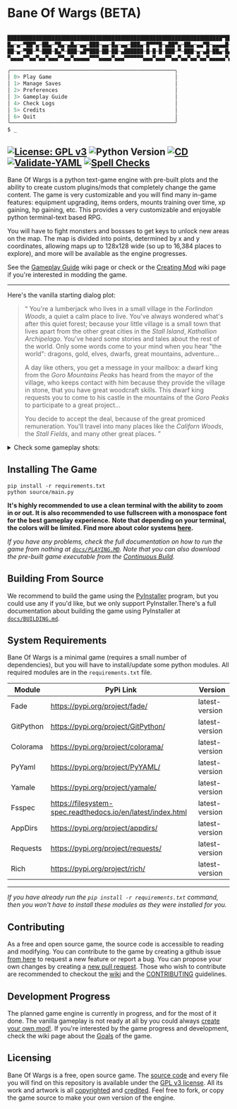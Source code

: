 # Bane Of Wargs (BETA)

```bash

████████████████████████████████████████████████████████████████████▀███████
█▄─▄─▀██▀▄─██▄─▀█▄─▄█▄─▄▄─███─▄▄─█▄─▄▄─███▄─█▀▀▀█─▄██▀▄─██▄─▄▄▀█─▄▄▄▄█─▄▄▄▄█
██─▄─▀██─▀─███─█▄▀─███─▄█▀███─██─██─▄██████─█─█─█─███─▀─███─▄─▄█─██▄─█▄▄▄▄─█
▀▄▄▄▄▀▀▄▄▀▄▄▀▄▄▄▀▀▄▄▀▄▄▄▄▄▀▀▀▄▄▄▄▀▄▄▄▀▀▀▀▀▀▄▄▄▀▄▄▄▀▀▄▄▀▄▄▀▄▄▀▄▄▀▄▄▄▄▄▀▄▄▄▄▄▀

╭────────────────────────────────────────────────────╮
│ 0> Play Game                                       │
│ 1> Manage Saves                                    │
│ 2> Preferences                                     │
│ 3> Gameplay Guide                                  │
│ 4> Check Logs                                      │
│ 5> Credits                                         │
│ 6> Quit                                            │
╰────────────────────────────────────────────────────╯
$ _
```
[![License: GPL v3](https://img.shields.io/badge/License-GPLv3-blue.svg)](https://www.gnu.org/licenses/gpl-3.0)
![Python Version](https://badgen.net/badge/python/3.12/blue?icon=python)
[![CD](https://github.com/Dungeons-of-Kathallion/Bane-Of-Wargs/actions/workflows/cd.yaml/badge.svg)](https://github.com/Dungeons-of-Kathallion/Bane-Of-Wargs/actions/workflows/cd.yaml)
[![Validate-YAML](https://github.com/Dungeons-of-Kathallion/Bane-Of-Wargs/actions/workflows/yaml_checks.yaml/badge.svg)](https://github.com/Dungeons-of-Kathallion/Bane-Of-Wargs/actions/workflows/yaml_checks.yaml)
[![Spell Checks](https://github.com/Dungeons-of-Kathallion/Bane-Of-Wargs/actions/workflows/spell_checks.yaml/badge.svg)](https://github.com/Dungeons-of-Kathallion/Bane-Of-Wargs/actions/workflows/spell_checks.yaml)
---

Bane Of Wargs is a python text-game engine with pre-built plots and the ability to create custom plugins/mods that completely change the game content. The game is very customizable and you will find many in-game features: equipment upgrading, items orders, mounts training over time, xp gaining, hp gaining, etc. This provides a very customizable and enjoyable python terminal-text based RPG.

You will have to fight monsters and bossses to get keys to unlock new areas on the map. The map is divided into points, determined by x and y coordinates, allowing maps up to 128x128 wide (so up to 16,384 places to explore), and more will be available as the engine progresses.

See the [Gameplay Guide](https://github.com/Dungeons-of-Kathallion/Bane-Of-Wargs/wiki/Gameplay-Guide) wiki page or check or the [Creating Mod](https://github.com/Dungeons-of-Kathallion/Bane-Of-Wargs/wiki/Creating-Mods) wiki page if you're interested in modding the game.

---

Here's the vanilla starting dialog plot:
> “
> You're a lumberjack who lives in a small village in the _Forlindon Woods_, a quiet a calm place to live. You've always wondered what's after this quiet forest; because your little village is a small town that lives apart from the other great cities in the _Stall Island_, _Kathallion Archipelago_. You've heard some stories and tales about the rest of the world. Only some words come to your mind when you hear "the world": dragons, gold, elves, dwarfs, great mountains, adventure...
>
> A day like others, you get a message in your mailbox: a dwarf king from the _Goro Mountains Peaks_ has heard from the mayor of the village, who keeps contact with him because they provide the village in stone, that you have great woodcraft skills. This dwarf king requests you to come to his castle in the mountains of the _Goro Peaks_ to participate to a great project...
>
> You decide to accept the deal, because of the great promiced remuneration. You'll travel into many places like the _Californ Woods_, the _Stall Fields_, and many other great places.
> ”

<details>

<summary>Check some gameplay shots:</summary>

![Screenshot from 2024-03-15 19-10-58](https://github.com/Dungeons-of-Kathallion/Bane-Of-Wargs/assets/87318892/027e11fe-cf7b-4f08-9e24-9bb165fb089f)
---
![Screenshot from 2024-03-15 19-10-44](https://github.com/Dungeons-of-Kathallion/Bane-Of-Wargs/assets/87318892/4db77509-edcf-4124-945c-b62ecde4b677)
---
![Screenshot from 2024-03-15 19-10-21](https://github.com/Dungeons-of-Kathallion/Bane-Of-Wargs/assets/87318892/22630735-c39a-4d31-aaeb-ecc9dc555440)
---
![Screenshot from 2024-03-15 19-10-10](https://github.com/Dungeons-of-Kathallion/Bane-Of-Wargs/assets/87318892/937e8139-6f6a-4e6f-a9d2-10c2c54b6e0a)
---
![Screenshot from 2024-03-15 19-10-06](https://github.com/Dungeons-of-Kathallion/Bane-Of-Wargs/assets/87318892/a4bd5464-87fa-486b-9e89-f0172532edeb)
---
![Screenshot from 2024-03-15 19-09-58](https://github.com/Dungeons-of-Kathallion/Bane-Of-Wargs/assets/87318892/96e980d1-d085-429e-b056-597194177157)
---
![Screenshot from 2024-03-15 19-09-43](https://github.com/Dungeons-of-Kathallion/Bane-Of-Wargs/assets/87318892/5e134855-46a2-496a-a8db-0326b9561b10)
---
![Screenshot from 2024-03-15 19-09-08](https://github.com/Dungeons-of-Kathallion/Bane-Of-Wargs/assets/87318892/1162ed85-d2b1-4b81-81a1-925f42713b28)
---
![Screenshot from 2024-03-15 19-08-44](https://github.com/Dungeons-of-Kathallion/Bane-Of-Wargs/assets/87318892/ccbeb0db-d5e4-4b27-9f7d-11e561e12dd4)
---
![Screenshot from 2024-03-15 19-08-29](https://github.com/Dungeons-of-Kathallion/Bane-Of-Wargs/assets/87318892/bc6aa333-bcf3-4bf2-b9d2-2c28d1a1f634)
---
![Screenshot from 2024-03-15 19-08-17](https://github.com/Dungeons-of-Kathallion/Bane-Of-Wargs/assets/87318892/e323d2a4-103f-4ecc-9da0-947ab5b03c3e)
---
![Screenshot from 2024-03-15 19-07-40](https://github.com/Dungeons-of-Kathallion/Bane-Of-Wargs/assets/87318892/7d1cea75-ec80-4ca6-b098-5191584e0e29)
---
![Screenshot from 2024-03-15 19-06-56](https://github.com/Dungeons-of-Kathallion/Bane-Of-Wargs/assets/87318892/53a7c07d-15eb-4002-bddc-f40ab4b327e5)
---
![Screenshot from 2024-03-15 19-06-33](https://github.com/Dungeons-of-Kathallion/Bane-Of-Wargs/assets/87318892/85754f0d-fc1b-4cf4-8226-1962a050628d)
---
![Screenshot from 2024-03-15 19-06-23](https://github.com/Dungeons-of-Kathallion/Bane-Of-Wargs/assets/87318892/1b33bfc7-feb3-4404-8267-3a4f8de3f817)
---
![Screenshot from 2024-03-15 19-06-08](https://github.com/Dungeons-of-Kathallion/Bane-Of-Wargs/assets/87318892/e3de6e0e-1b5f-4da2-8e23-333046ac7a16)
---
![Screenshot from 2024-03-15 19-05-39](https://github.com/Dungeons-of-Kathallion/Bane-Of-Wargs/assets/87318892/88144fe6-ae0c-4027-8667-bd52713bb527)
---
![Screenshot from 2024-03-15 19-05-23](https://github.com/Dungeons-of-Kathallion/Bane-Of-Wargs/assets/87318892/4333249c-c50b-42e9-b377-9646e01782a7)
---
![Screenshot from 2024-03-15 19-05-02](https://github.com/Dungeons-of-Kathallion/Bane-Of-Wargs/assets/87318892/f4990255-7f2e-4e76-a0f1-6da970f90070)
---
![Screenshot from 2024-03-15 19-04-47](https://github.com/Dungeons-of-Kathallion/Bane-Of-Wargs/assets/87318892/ab69ab07-d780-4b9d-ba75-de8ff6c3e86f)
---
![Screenshot from 2024-03-15 19-04-18](https://github.com/Dungeons-of-Kathallion/Bane-Of-Wargs/assets/87318892/a464e761-d67a-4fce-b5bf-03650618dd96)
---
![Screenshot from 2024-03-15 19-04-06](https://github.com/Dungeons-of-Kathallion/Bane-Of-Wargs/assets/87318892/bbe57829-d879-42e0-b005-dd00e98b41d6)
---
![Screenshot from 2024-03-15 19-03-45](https://github.com/Dungeons-of-Kathallion/Bane-Of-Wargs/assets/87318892/00271e64-78be-4638-ad34-3726d5eb45b8)
---
![Screenshot from 2024-03-15 19-03-14](https://github.com/Dungeons-of-Kathallion/Bane-Of-Wargs/assets/87318892/f9828aea-e5f1-4908-8ca6-e3716580964b)
---
![Screenshot from 2024-03-15 19-02-57](https://github.com/Dungeons-of-Kathallion/Bane-Of-Wargs/assets/87318892/d28eab41-ab2f-4665-9a2b-36da62219c6c)
---
![Screenshot from 2024-03-15 19-02-14](https://github.com/Dungeons-of-Kathallion/Bane-Of-Wargs/assets/87318892/bbecaf2c-7766-48b5-8a24-eca909450597)
---
![Screenshot from 2024-03-15 19-01-29](https://github.com/Dungeons-of-Kathallion/Bane-Of-Wargs/assets/87318892/311137a4-c213-4968-a1c2-fa9585e562da)
---
![Screenshot from 2024-03-15 19-01-12](https://github.com/Dungeons-of-Kathallion/Bane-Of-Wargs/assets/87318892/f74178db-e9c0-4c08-9abf-df3ddc25cd9c)
---

</details>

## Installing The Game

```
pip install -r requirements.txt
python source/main.py
```

**It's highly recommended to use a clean terminal with the ability to zoom in or out. It is also recommended to use fullscreen with a monospace font for the best gameplay experience.**
**Note that depending on your terminal, the colors will be limited. Find more about color systems [here](https://rich.readthedocs.io/en/stable/console.html#color-systems).**

_If you have any problems, check the full documentation on how to run the game from nothing at [`docs/PLAYING.MD`](https://github.com/Dungeons-of-Kathallion/Bane-Of-Wargs/blob/master/docs/PLAYING.md)._
_Note that you can also download the pre-built game executable from the [Continuous Build](https://github.com/Dungeons-of-Kathallion/Bane-Of-Wargs/releases/tag/9.9.9-continuous)._

## Building From Source

We recommend to build the game using the [PyInstaller](https://pyinstaller.org/en/stable/) program, but you could use any if you'd like, but we only support PyInstaller.There's a full documentation about building the game using PyInstaller at [`docs/BUILDING.md`](https://github.com/Dungeons-of-Kathallion/Bane-Of-Wargs/blob/master/docs/BUILDING.md).

## System Requirements

Bane Of Wargs is a minimal game (requires a small number of dependencies), but you will have to install/update some python modules.
All required modules are in the `requirements.txt` file.

| Module    | PyPi Link                                                   | Version        |
|-----------|-------------------------------------------------------------|----------------|
| Fade      | https://pypi.org/project/fade/                              | latest-version |
| GitPython | https://pypi.org/project/GitPython/                         | latest-version |
| Colorama  | https://pypi.org/project/colorama/                          | latest-version |
| PyYaml    | https://pypi.org/project/PyYAML/                            | latest-version |
| Yamale    | https://pypi.org/project/yamale/                            | latest-version |
| Fsspec    | https://filesystem-spec.readthedocs.io/en/latest/index.html | latest-version |
| AppDirs   | https://pypi.org/project/appdirs/                           | latest-version |
| Requests  | https://pypi.org/project/requests/                          | latest-version |
| Rich      | https://pypi.org/project/rich/                              | latest-version |

---

_If you have already run the `pip install -r requirements.txt` command, then you won't have to install these modules as they were installed for you._

## Contributing

As a free and open source game, the source code is accessible to reading and modifying. You can contribute to the game by creating a github issue [from here](https://github.com/Dungeons-of-Kathallion/Bane-Of-Wargs/issues/new/choose) to request a new feature or report a bug. You can propose your own changes by creating a [new pull request](https://github.com/Dungeons-of-Kathallion/Bane-Of-Wargs/pulls). Those who wish to contribute are recommended to checkout the [wiki](https://github.com/Dungeons-of-Kathallion/Bane-Of-Wargs/wiki) and the [CONTRIBUTING](https://github.com/Dungeons-of-Kathallion/Bane-Of-Wargs/blob/master/.github/CONTRIBUTING.md) guidelines.

## Development Progress

The planned game engine is currently in progress, and for the most of it done. The vanilla gameplay is not ready at all by you could always [create your own mod!](https://github.com/Dungeons-of-Kathallion/Bane-Of-Wargs/wiki/Creating-Mods). If you're interested by the game progress and development, check the wiki page about the [Goals](https://github.com/Dungeons-of-Kathallion/Bane-Of-Wargs/wiki/Game-Progression) of the game.

## Licensing

Bane Of Wargs is a free, open source game. The [source code](https://github.com/Dungeons-of-Kathallion/Bane-Of-Wargs/tree/master/source) and every file you will find on this repository is available under the [GPL v3 license](https://github.com/Dungeons-of-Kathallion/Bane-Of-Wargs?tab=GPL-3.0-1-ov-file#readme).
All its work and artwork is all [copyrighted](https://github.com/Dungeons-of-Kathallion/Bane-Of-Wargs/blob/master/copyright) and [credited](https://github.com/Dungeons-of-Kathallion/Bane-Of-Wargs/blob/master/credits.txt). Feel free to fork, or copy the game source to make your own version of the engine.
